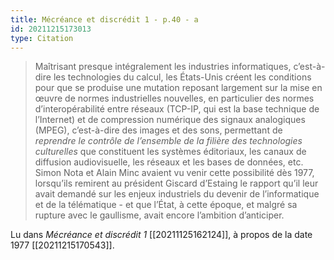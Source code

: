 ```yaml
---
title: Mécréance et discrédit 1 - p.40 - a
id: 20211215173013
type: Citation
---
```


> Maîtrisant presque intégralement les industries informatiques, c’est-à-dire les technologies du calcul, les États-Unis créent les conditions pour que se produise une mutation reposant largement sur la mise en œuvre de normes industrielles nouvelles, en particulier des normes d’interopérabilité entre réseaux (TCP-IP, qui est la base technique de l’Internet) et de compression numérique des signaux analogiques (MPEG), c’est-à-dire des images et des sons, permettant de *reprendre le contrôle de l’ensemble de la filière des technologies culturelles* que constituent les systèmes éditoriaux, les canaux de diffusion audiovisuelle, les réseaux et les bases de données, etc. Simon Nota et Alain Minc avaient vu venir cette possibilité dès 1977, lorsqu’ils remirent au président Giscard d’Estaing le rapport qu’il leur avait demandé sur les enjeux industriels du devenir de l’informatique et de la télématique - et que l’État, à cette époque, et malgré sa rupture avec le gaullisme, avait encore l’ambition d’anticiper.

Lu dans *Mécréance et discrédit 1* [[20211125162124]], à propos de la date 1977 [[20211215170543]].